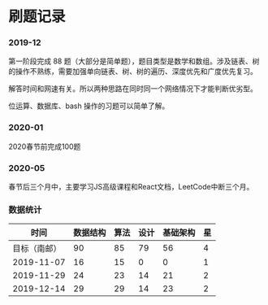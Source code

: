 # 刷题记录

### 2019-12

第一阶段完成 88 题（大部分是简单题），题目类型是数学和数组。涉及链表、树的操作不熟练，需要加强单向链表、树、树的遍历、深度优先和广度优先复习。

解答时间和网速有关。所以两种思路在同时同一个网络情况下才能判断优劣型。

位运算、数据库、bash 操作的习题可以简单了解。

### 2020-01

2020春节前完成100题

### 2020-05

春节后三个月中，主要学习JS高级课程和React文档，LeetCode中断三个月。


### 数据统计

| 时间         | 数据结构 | 算法 | 设计 | 基础架构 | 星   |
| ------------ | -------- | ---- | ---- | -------- | ---- |
| 目标（南邮） | 90       | 85   | 79   | 56       | 4    |
| 2019-11-07   | 16       | 15   | 0    | 0        | 1    |
| 2019-11-29   | 24       | 23   | 14   | 21       | 2    |
| 2019-12-14   | 29       | 29   | 14   | 23       | 2    |
